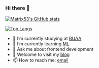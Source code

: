 ### Hi there 👋
[![Matrix53's GitHub stats](https://github-readme-stats.vercel.app/api?username=Matrix53&count_private=true&show_icons=true&theme=radical)](https://github.com/anuraghazra/github-readme-stats)

[![Top Langs](https://github-readme-stats.vercel.app/api/top-langs/?username=Matrix53&layout=compact&theme=radical&card_width=445&hide=CSS,HTML&langs_count=6)](https://github.com/anuraghazra/github-readme-stats)

- 🔭 I’m currently studying at [BUAA](https://en.wikipedia.org/wiki/Beihang_University)
- 🌱 I’m currently learning [ML](https://en.wikipedia.org/wiki/Machine_learning)
- 💬 Ask me about frontend development
- 📃 Welcome to visit my [blog](https://blog.matrix53.top)
- 📫 How to reach me: <a href="mailto:1079207272@qq.com">email</a>
<!--
**Matrix53/Matrix53** is a ✨ _special_ ✨ repository because its `README.md` (this file) appears on your GitHub profile.

Here are some ideas to get you started:

- 🔭 I’m currently working on ...
- 🌱 I’m currently learning ...
- 👯 I’m looking to collaborate on ...
- 🤔 I’m looking for help with ...
- 💬 Ask me about ...
- 📫 How to reach me: ...
- 😄 Pronouns: ...
- ⚡ Fun fact: ...
-->
